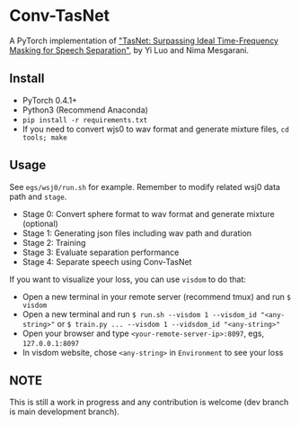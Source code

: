 # Conv-TasNet
A PyTorch implementation of ["TasNet: Surpassing Ideal Time-Frequency Masking for Speech Separation"](https://arxiv.org/abs/1809.07454), by Yi Luo and Nima Mesgarani.

## Install
- PyTorch 0.4.1+
- Python3 (Recommend Anaconda)
- `pip install -r requirements.txt`
- If you need to convert wjs0 to wav format and generate mixture files, `cd tools; make`

## Usage
See `egs/wsj0/run.sh` for example. Remember to modify related wsj0 data path and `stage`.
- Stage 0: Convert sphere format to wav format and generate mixture (optional)
- Stage 1: Generating json files including wav path and duration
- Stage 2: Training
- Stage 3: Evaluate separation performance
- Stage 4: Separate speech using Conv-TasNet

If you want to visualize your loss, you can use `visdom` to do that:
- Open a new terminal in your remote server (recommend tmux) and run `$ visdom`
- Open a new terminal and run `$ run.sh --visdom 1 --visdom_id "<any-string>"` or `$ train.py ... --visdom 1 --vidsdom_id "<any-string>"`
- Open your browser and type `<your-remote-server-ip>:8097`, egs, `127.0.0.1:8097`
- In visdom website, chose `<any-string>` in `Environment` to see your loss

## NOTE
This is still a work in progress and any contribution is welcome (dev branch is main development branch).
